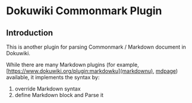 Dokuwiki Commonmark Plugin
===========================

## Introduction
This is another plugin for parsing Commonmark / Markdown document in Dokuwiki.

While there are many Markdown plugins (for example, [https://www.dokuwiki.org/plugin:markdowku](markdownu), [mdpage](https://www.dokuwiki.org/plugin:mdpage)) available, it implements the syntax by:

1. override Markdown syntax 
2. define Markdown block and Parse it
